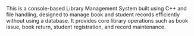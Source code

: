 
This is a console-based Library Management System built using C++ and file handling, designed to manage book and student records efficiently without using a database. It provides core library operations such as book issue, book return, student registration, and record maintenance.
